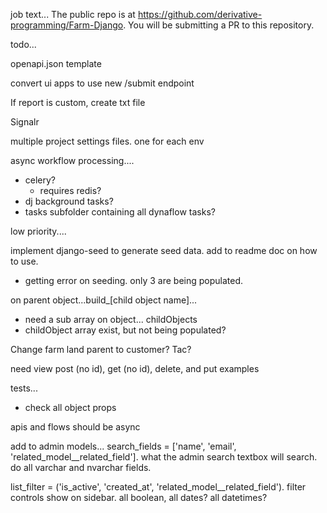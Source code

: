 
job text...
The public repo is at https://github.com/derivative-programming/Farm-Django.
You will be submitting a PR to this repository.



todo...

openapi.json template

convert ui apps to use new /submit endpoint

If report is custom, create txt file

Signalr

multiple project settings files. one for each env

async workflow processing....
- celery?
    - requires redis?
- dj background tasks?
- tasks subfolder containing all dynaflow tasks?


low priority....

implement django-seed to generate seed data.  add to readme doc on how to use.
- getting error on seeding. only 3 are being populated.


on parent object...build_[child object name]...
- need a sub array on object... childObjects
- childObject array exist, but not being populated?


Change farm land parent to customer? Tac?

need view post (no id), get (no id), delete, and put examples

tests...
- check all object props

 apis and flows should be async

add to admin models...
search_fields = ['name', 'email', 'related_model__related_field']. what the admin search textbox will search.  do all varchar and nvarchar fields.

list_filter = ('is_active', 'created_at', 'related_model__related_field'). filter controls show on sidebar.
all boolean, all dates? all datetimes?
